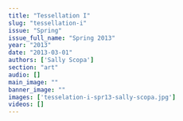 ```yaml
---
title: "Tessellation I"
slug: "tessellation-i"
issue: "Spring"
issue_full_name: "Spring 2013"
year: "2013"
date: "2013-03-01"
authors: ['Sally Scopa']
section: "art"
audio: []
main_image: ""
banner_image: ""
images: ['tesselation-i-spr13-sally-scopa.jpg']
videos: []
---
```

